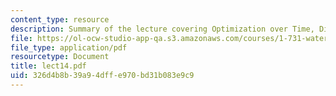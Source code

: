 ```yaml
---
content_type: resource
description: Summary of the lecture covering Optimization over Time, Discounting.
file: https://ol-ocw-studio-app-qa.s3.amazonaws.com/courses/1-731-water-resource-systems-fall-2006/326d4b8b39a94dffe970bd31b083e9c9_lect14.pdf
file_type: application/pdf
resourcetype: Document
title: lect14.pdf
uid: 326d4b8b-39a9-4dff-e970-bd31b083e9c9
---
```

